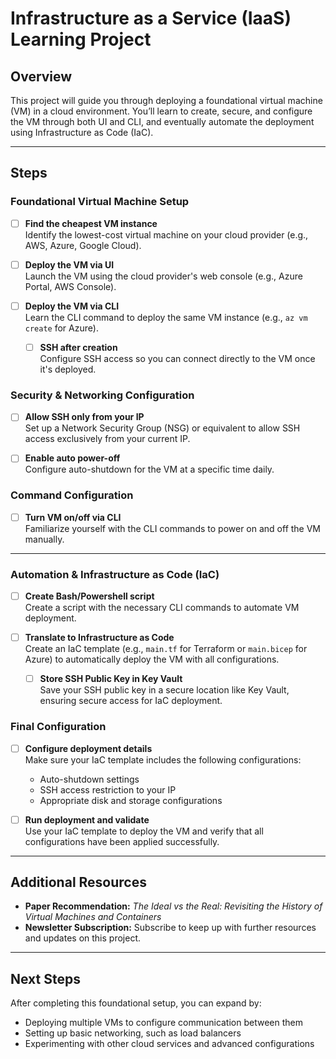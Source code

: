 # Infrastructure as a Service (IaaS) Learning Project

## Overview
This project will guide you through deploying a foundational virtual machine (VM) in a cloud environment. You’ll learn to create, secure, and configure the VM through both UI and CLI, and eventually automate the deployment using Infrastructure as Code (IaC).

---

## Steps

### Foundational Virtual Machine Setup
- [ ] **Find the cheapest VM instance**  
  Identify the lowest-cost virtual machine on your cloud provider (e.g., AWS, Azure, Google Cloud).
  
- [ ] **Deploy the VM via UI**  
  Launch the VM using the cloud provider's web console (e.g., Azure Portal, AWS Console).
  
- [ ] **Deploy the VM via CLI**  
  Learn the CLI command to deploy the same VM instance (e.g., `az vm create` for Azure).
  
  - [ ] **SSH after creation**  
    Configure SSH access so you can connect directly to the VM once it's deployed.

### Security & Networking Configuration
- [ ] **Allow SSH only from your IP**  
  Set up a Network Security Group (NSG) or equivalent to allow SSH access exclusively from your current IP.
  
- [ ] **Enable auto power-off**  
  Configure auto-shutdown for the VM at a specific time daily.

### Command Configuration
- [ ] **Turn VM on/off via CLI**  
  Familiarize yourself with the CLI commands to power on and off the VM manually.

---

### Automation & Infrastructure as Code (IaC)
- [ ] **Create Bash/Powershell script**  
  Create a script with the necessary CLI commands to automate VM deployment.
  
- [ ] **Translate to Infrastructure as Code**  
  Create an IaC template (e.g., `main.tf` for Terraform or `main.bicep` for Azure) to automatically deploy the VM with all configurations.

  - [ ] **Store SSH Public Key in Key Vault**  
    Save your SSH public key in a secure location like Key Vault, ensuring secure access for IaC deployment.

### Final Configuration
- [ ] **Configure deployment details**  
  Make sure your IaC template includes the following configurations:
    - Auto-shutdown settings
    - SSH access restriction to your IP
    - Appropriate disk and storage configurations
  
- [ ] **Run deployment and validate**  
  Use your IaC template to deploy the VM and verify that all configurations have been applied successfully.

---

## Additional Resources
- **Paper Recommendation:** _The Ideal vs the Real: Revisiting the History of Virtual Machines and Containers_  
- **Newsletter Subscription:** Subscribe to keep up with further resources and updates on this project.

---

## Next Steps
After completing this foundational setup, you can expand by:
- Deploying multiple VMs to configure communication between them
- Setting up basic networking, such as load balancers
- Experimenting with other cloud services and advanced configurations
